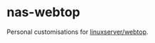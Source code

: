 # nas-webtop

Personal customisations for [linuxserver/webtop](https://docs.linuxserver.io/images/docker-webtop).
